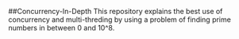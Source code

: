 ##Concurrency-In-Depth
This repository explains the best use of concurrency and multi-threding by using a problem of finding prime numbers in between 0 and 10^8.
